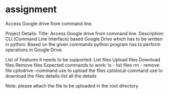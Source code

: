 # assignment
Access Google drive from command line.

Project Details:
Title: Access Google drive from command line.
Description:
        CLI (Command Line Interface) based Google Drive which has to be written in python. Based on the given commands python program has to perform operations in Google Drive.

List of Features it needs to be supported:
List files
Upload files
Download files
Remove files
Expected commands to work:
        ls - list files
        rm - remove file
        cptodrive -command use to upload the files
        cptolocal command use to download the files
        details-list all the details
        
Note: please attach the file to be uploaded in the root directory

        
